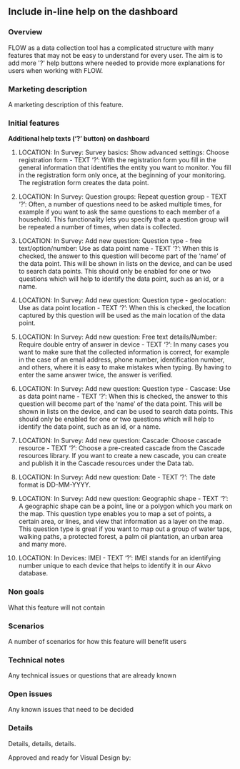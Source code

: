 Include in-line help on the dashboard 
-------------

### Overview
FLOW as a data collection tool has a complicated structure with many features that may not be easy to understand for every user. The aim is to add more '?' help buttons where needed to provide more explanations for users when working with FLOW. 

### Marketing description
A marketing description of this feature.

### Initial features

**Additional help texts (‘?’ button) on dashboard**

  1. LOCATION: In Survey: Survey basics: Show advanced settings: Choose registration form
    - TEXT ‘?’:  With the registration form you fill in the general information that identifies the entity you want to monitor. You fill in the registration form only once, at the beginning of your monitoring. The registration form creates the data point.


  2. LOCATION: In Survey: Question groups: Repeat question group
    - TEXT ‘?’: Often, a number of questions need to be asked multiple times, for example if you want to ask the same questions to each member of a household. This functionality lets you specify that a question group will be repeated a number of times, when data is collected.


  3. LOCATION: In Survey: Add new question: Question type - free text/option/number: Use as data point name 
    - TEXT ‘?’: When this is checked, the answer to this question will become part of the ‘name’ of the data point. This will be shown in lists on the device, and can be used to search data points. This should only be enabled for one or two questions which will help to identify the data point, such as an id, or a name.


  4. LOCATION: In Survey: Add new question: Question type - geolocation: Use as data point location
    - TEXT ‘?’: When this is checked, the location captured by this question will be used as the main location of the data point. 


  5. LOCATION: In Survey: Add new question: Free text details/Number: Require double entry of answer in device 
    - TEXT ‘?’: In many cases you want to make sure that the collected information is correct, for example in the case of an email address, phone number, identification number, and others, where it is easy to make mistakes when typing. By having to enter the same answer twice, the answer is verified. 


  6. LOCATION: In Survey: Add new question: Question type - Cascase: Use as data point name 
    - TEXT ‘?’: When this is checked, the answer to this question will become part of the ‘name’ of the data point. This will be shown in lists on the device, and can be used to search data points. This should only be enabled for one or two questions which will help to identify the data point, such as an id, or a name.


  7. LOCATION: In Survey: Add new question: Cascade: Choose cascade resource 
    - TEXT ‘?’: Choose a pre-created cascade from the Cascade resources library. If you want to create a new cascade, you can create and publish it in the Cascade resources under the Data tab. 


  8. LOCATION: In Survey: Add new question: Date 
    - TEXT ‘?’: The date format is DD-MM-YYYY. 


  9. LOCATION: In Survey: Add new question: Geographic shape 
    - TEXT ‘?’: A geographic shape can be a point, line or a polygon which you mark on the map. This question type enables you to map a set of points, a certain area, or lines, and view that information as a layer on the map. This question type is great if you want to map out a group of water taps, walking paths, a protected forest, a palm oil plantation, an urban area and many more. 


  10. LOCATION: In Devices: IMEI 
    - TEXT ‘?’: IMEI stands for an identifying number unique to each device that helps to identify it in our Akvo database.

### Non goals
What this feature will not contain

### Scenarios
A number of scenarios for how this feature will benefit users

### Technical notes
Any technical issues or questions that are already known

### Open issues
Any known issues that need to be decided

### Details
Details, details, details.

Approved and ready for Visual Design by: 
